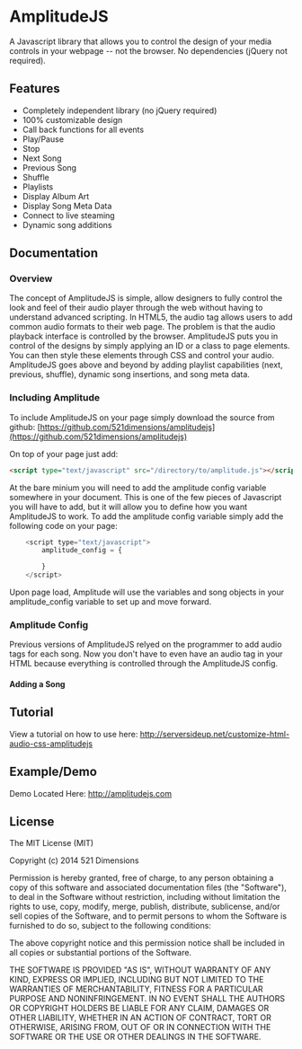 # AmplitudeJS #

A Javascript library that allows you to control the design of your media controls in your webpage -- not the browser. No dependencies (jQuery not required).

## Features ##
* Completely independent library (no jQuery required)
* 100% customizable design
* Call back functions for all events
* Play/Pause
* Stop
* Next Song
* Previous Song
* Shuffle
* Playlists
* Display Album Art
* Display Song Meta Data
* Connect to live steaming
* Dynamic song additions

## Documentation ##
### Overview ###
The concept of AmplitudeJS is simple, allow designers to fully control the look and feel of their audio player through the web without having to understand advanced scripting.
In HTML5, the audio tag allows users to add common audio formats to their web page.  The problem is that the audio playback interface is controlled by the browser.  AmplitudeJS
puts you in control of the designs by simply applying an ID or a class to page elements.  You can then style these elements through CSS and control your audio.  AmplitudeJS goes above
and beyond by adding playlist capabilities (next, previous, shuffle), dynamic song insertions, and song meta data.

### Including Amplitude ###
To include AmplitudeJS on your page simply download the source from github: [https://github.com/521dimensions/amplitudejs](https://github.com/521dimensions/amplitudejs)

On top of your page just add:
```html
<script type="text/javascript" src="/directory/to/amplitude.js"></script>
```

At the bare minium you will need to add the amplitude config variable somewhere in your document. This is one of the few pieces of Javascript you will have to add, but it will allow you
to define how you want AmplitudeJS to work.  To add the amplitude config variable simply add the following code on your page:
```javascript
	<script type="text/javascript">
		amplitude_config = {

		}
	</script>
```

Upon page load, Amplitude will use the variables and song objects in your amplitude_config variable to set up and move forward.

### Amplitude Config ###
Previous versions of AmplitudeJS relyed on the programmer to add audio tags for each song. Now you don't have to even have an audio tag in your HTML
because everything is controlled through the AmplitudeJS config. 

#### Adding a Song ####


## Tutorial ##
View a tutorial on how to use here: 
http://serversideup.net/customize-html-audio-css-amplitudejs

## Example/Demo ##
Demo Located Here: 
http://amplitudejs.com

## License ##

The MIT License (MIT)

Copyright (c) 2014 521 Dimensions

Permission is hereby granted, free of charge, to any person obtaining a copy
of this software and associated documentation files (the "Software"), to deal
in the Software without restriction, including without limitation the rights
to use, copy, modify, merge, publish, distribute, sublicense, and/or sell
copies of the Software, and to permit persons to whom the Software is
furnished to do so, subject to the following conditions:

The above copyright notice and this permission notice shall be included in all
copies or substantial portions of the Software.

THE SOFTWARE IS PROVIDED "AS IS", WITHOUT WARRANTY OF ANY KIND, EXPRESS OR
IMPLIED, INCLUDING BUT NOT LIMITED TO THE WARRANTIES OF MERCHANTABILITY,
FITNESS FOR A PARTICULAR PURPOSE AND NONINFRINGEMENT. IN NO EVENT SHALL THE
AUTHORS OR COPYRIGHT HOLDERS BE LIABLE FOR ANY CLAIM, DAMAGES OR OTHER
LIABILITY, WHETHER IN AN ACTION OF CONTRACT, TORT OR OTHERWISE, ARISING FROM,
OUT OF OR IN CONNECTION WITH THE SOFTWARE OR THE USE OR OTHER DEALINGS IN THE
SOFTWARE.
